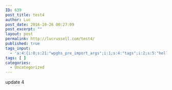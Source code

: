 ```yaml
---
ID: 639
post_title: test4
author: Luc
post_date: 2016-10-26 00:27:09
post_excerpt: ""
layout: post
permalink: http://lucrussell.com/test4/
published: true
tags_input:
  - 'a:4:{i:0;s:21:"wpghs_pre_import_args";i:1;s:4:"tags";i:2;s:5:"hello";i:3;s:5:"world";}'
tags: [ ]
categories:
  - Uncategorized
---
```

update 4